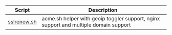 | Script | Description |
|--|--|
| [sslrenew.sh](https://github.com/monobilisim/mono.sh/blob/main/letsencrypt/sslrenew.sh) | acme.sh helper with geoip toggler support, nginx support and multiple domain support |
